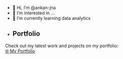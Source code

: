 - 👋 Hi, I’m @ankan-jna
- 👀 I’m interested in ... 
- 🌱 I’m currently learning data analytics
- ## Portfolio

Check out my latest work and projects on my portfolio:  
[🌐 My Portfolio](https://ankan-potfolio.vercel.app/)

<!---
ankan-jna/ankan-jna is a ✨ special ✨ repository because its `README.md` (this file) appears on your GitHub profile.
You can click the Preview link to take a look at your changes.
--->
